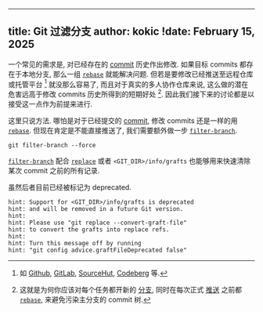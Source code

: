
---
title: Git 过滤分支
author: kokic
!date: February 15, 2025
---

一个常见的需求是, 对已经存在的 [commit](https://git-scm.com/docs/git-commit) 历史作出修改. 如果目标 commits 都存在于本地分支, 那么一组 [`rebase`](https://git-scm.com/docs/git-rebase) 就能解决问题. 但若是要修改已经推送至远程仓库或托管平台 [^host-platform] 就没那么容易了, 而且对于真实的多人协作仓库来说, 这么做的潜在危害远高于修改 commits 历史所得到的短期好处 [^alternative-approach]. 因此我们接下来的讨论都是以接受这一点作为前提来进行.     

这里只说方法. 哪怕是对于已经提交的 [commit](https://git-scm.com/docs/git-commit), 修改 commits 还是一样的用 [`rebase`](https://git-scm.com/docs/git-rebase). 但现在肯定是不能直接推送了, 我们需要额外做一步 [`filter-branch`](https://git-scm.com/docs/git-filter-branch).  

```
git filter-branch --force     
```

[`filter-branch`](https://git-scm.com/docs/git-filter-branch) 配合 [`replace`](https://git-scm.com/docs/git-replace) 或者 `<GIT_DIR>/info/grafts` 也能够用来快速清除某次 commit 之前的所有记录. 

虽然后者目前已经被标记为 deprecated. 

```
hint: Support for <GIT_DIR>/info/grafts is deprecated
hint: and will be removed in a future Git version.
hint:
hint: Please use "git replace --convert-graft-file"
hint: to convert the grafts into replace refs.
hint:
hint: Turn this message off by running
hint: "git config advice.graftFileDeprecated false"
```

[^host-platform]: 如 [Github](https://github.com), [GitLab](https://about.gitlab.com), [SourceHut](https://sourcehut.org), [Codeberg](https://codeberg.org) 等. 

[^alternative-approach]: 这就是为何你应该对每个任务都开新的 [分支](https://git-scm.com/docs/git-branch), 同时在每次正式 [推送](https://git-scm.com/docs/git-push) 之前都 [`rebase`](https://git-scm.com/docs/git-rebase), 来避免污染主分支的 commit 树. 
